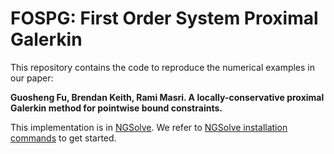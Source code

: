 # FOSPG: First Order System Proximal Galerkin

This repository contains the code to reproduce the numerical examples in our paper:

**Guosheng Fu, Brendan Keith, Rami Masri. A locally-conservative proximal Galerkin method for pointwise bound constraints.**

This implementation is in [NGSolve](https://ngsolve.org/). We refer to [NGSolve installation commands](https://ngsolve.org/downloads) to get started. 
